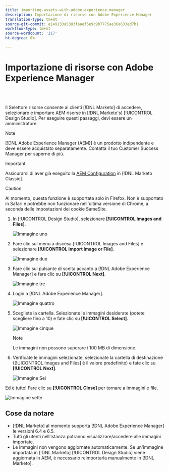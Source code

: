 ```yaml
---
title: importing-assets-with-adobe-experience-manager
description: Importazione di risorse con Adobe Experience Manager
translation-type: tm+mt
source-git-commit: e149133a5383faaef5e9c9b7775ae36e633ed7b1
workflow-type: tm+mt
source-wordcount: '217'
ht-degree: 0%

---
```



# Importazione di risorse con Adobe Experience Manager

<br> 

Il Selettore risorse consente ai clienti [!DNL Marketo] di accedere, selezionare e importare AEM risorse in [!DNL Marketo's] [!UICONTROL Design Studio]. Per eseguire questi passaggi, devi essere un amministratore.

>[!NOTE]
>[!DNL Adobe Experience Manager (AEM)] è un prodotto indipendente e deve essere acquistato separatamente. Contatta il tuo Customer Success Manager per saperne di più.

>[!IMPORTANT]
>Assicurarsi di aver già eseguito la [AEM Configuration](https://docs.marketo.com/x/FwPLAQ) in [!DNL Marketo Classic].

>[!CAUTION]
>
>Al momento, questa funzione è supportata solo in Firefox. Non è supportato in Safari e potrebbe non funzionare nell&#39;ultima versione di Chrome, a seconda delle impostazioni dei cookie SameSite.

1. In [!UICONTROL Design Studio], selezionare **[!UICONTROL Images and Files]**.

   ![Immagine uno](/help/sky/assets/design-studio/importing-assets-with-adobe-experience-manager/importing-assets-with-adobe-experience-manager-1.png)

1. Fare clic sul menu a discesa [!UICONTROL Images and Files] e selezionare **[!UICONTROL Import Image or File]**.

   ![Immagine due](/help/sky/assets/design-studio/importing-assets-with-adobe-experience-manager/importing-assets-with-adobe-experience-manager-2.png)

1. Fare clic sul pulsante di scelta accanto a [!DNL Adobe Experience Manager] e fare clic su **[!UICONTROL Next]**.

   ![Immagine tre](/help/sky/assets/design-studio/importing-assets-with-adobe-experience-manager/importing-assets-with-adobe-experience-manager-3.png)

1. Login a [!DNL Adobe Experience Manager].

   ![Immagine quattro](/help/sky/assets/design-studio/importing-assets-with-adobe-experience-manager/importing-assets-with-adobe-experience-manager-4.png)

1. Scegliete la cartella. Selezionate le immagini desiderate (potete scegliere fino a 10) e fate clic su **[!UICONTROL Select]**.

   ![Immagine cinque](/help/sky/assets/design-studio/importing-assets-with-adobe-experience-manager/importing-assets-with-adobe-experience-manager-5.png)

   >[!NOTE]
   >
   >Le immagini non possono superare i 100 MB di dimensione.

1. Verificate le immagini selezionate, selezionate la cartella di destinazione ([!UICONTROL Images and Files] è il valore predefinito) e fate clic su **[!UICONTROL Next]**.

   ![Immagine Sei](/help/sky/assets/design-studio/importing-assets-with-adobe-experience-manager/importing-assets-with-adobe-experience-manager-6.png)

Ed è tutto! Fare clic su **[!UICONTROL Close]** per tornare a Immagini e file.

![Immagine sette](/help/sky/assets/design-studio/importing-assets-with-adobe-experience-manager/importing-assets-with-adobe-experience-manager-7.png)

## Cose da notare

* [!DNL Marketo] al momento supporta  [!DNL Adobe Experience Manager] le versioni 6.4 e 6.5.
* Tutti gli utenti nell’istanza potranno visualizzare/accedere alle immagini importate.
* Le immagini non vengono aggiornate automaticamente. Se un&#39;immagine importata in [!DNL Marketo] [!UICONTROL Design Studio] viene aggiornata in AEM, è necessario reimportarla manualmente in [!DNL Marketo].
